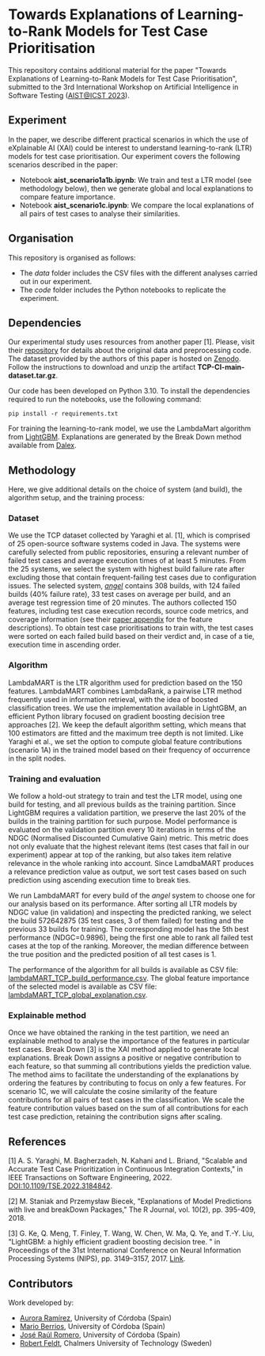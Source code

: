 # Towards Explanations of Learning-to-Rank Models for Test Case Prioritisation

This repository contains additional material for the paper "Towards Explanations of Learning-to-Rank Models for Test Case Prioritisation", submitted to the 3rd International Workshop on Artificial Intelligence in Software Testing ([AIST@ICST 2023](https://aistworkshop.github.io/)).

## Experiment

In the paper, we describe different practical scenarios in which the use of eXplainable AI (XAI) could be interest to understand learning-to-rank (LTR) models for test case prioritisation. Our experiment covers the following scenarios described in the paper:

- Notebook **aist_scenario1a1b.ipynb**: We train and test a LTR model (see methodology below), then we generate global and local explanations to compare feature importance.
- Notebook **aist_scenario1c.ipynb**: We compare the local explanations of all pairs of test cases to analyse their similarities.

## Organisation

This repository is organised as follows:

* The *data* folder includes the CSV files with the different analyses carried out in our experiment. 
* The *code* folder includes the Python notebooks to replicate the experiment.

## Dependencies

Our experimental study uses resources from another paper [1]. Please, visit their [repository](https://github.com/Ahmadreza-SY/TCP-CI) for details about the original data and preprocessing code. The dataset provided by the authors of this paper is hosted on [Zenodo](https://zenodo.org/record/6415365#.Y9Kw43bMJD8). Follow the instructions to download and unzip the artifact **TCP-CI-main-dataset.tar.gz**.

Our code has been developed on Python 3.10. To install the dependencies required to run the notebooks, use the following command:

````
pip install -r requirements.txt
````

For training the learning-to-rank model, we use the LambdaMart algorithm from [LightGBM](https://lightgbm.readthedocs.io/). Explanations are generated by the Break Down method available from [Dalex](https://github.com/ModelOriented/DALEX).

## Methodology

Here, we give additional details on the choice of system (and build), the algorithm setup, and the training process:

### Dataset

We use the TCP dataset collected by Yaraghi et al. [1], which is comprised of 25 open-source software systems coded in Java. The systems were carefully selected from public repositories, ensuring a relevant number of failed test cases and average execution times of at least 5 minutes. From the 25 systems, we select the system with highest build failure rate after excluding those that contain frequent-failing test cases due to configuration issues. The selected system, [*angel*](https://github.com/Angel-ML/angel) contains 308 builds, with 124 failed builds (40\% failure rate), 33 test cases on average per build, and an average test regression time of 20 minutes. The authors collected 150 features, including test case execution records, source code metrics, and coverage information (see their [paper appendix](https://ieeexplore.ieee.org/document/9801672/media#media) for the feature descriptions). To obtain test case prioritisations to train with, the test cases were sorted on each failed build based on their verdict and, in case of a tie, execution time in ascending order.

### Algorithm 

LambdaMART is the LTR algorithm used for prediction based on the 150 features. LambdaMART combines LambdaRank, a pairwise LTR method frequently used in information retrieval, with the idea of boosted classification trees. We use the implementation available in LightGBM, an efficient Python library focused on gradient boosting decision tree approaches [2]. We keep the default algorithm setting, which means that 100 estimators are fitted and the maximum tree depth is not limited. Like Yaraghi et al., we set the option to compute global feature contributions (scenario 1A) in the trained model based on their frequency of occurrence in the split nodes.

### Training and evaluation

We follow a hold-out strategy to train and test the LTR model, using one build for testing, and all previous builds as the training partition. Since LightGBM requires a validation partition, we preserve the last 20\% of the builds in the training partition for such purpose. Model performance is evaluated on the validation partition every 10 iterations in terms of the NDGC (Normalised Discounted Cumulative Gain) metric. This metric does not only evaluate that the highest relevant items (test cases that fail in our experiment) appear at top of the ranking, but also takes item relative relevance in the whole ranking into account. Since LamdbaMART produces a relevance prediction value as output, we sort test cases based on such prediction using ascending execution time to break ties.

We run LambdaMART for every build of the *angel* system to choose one for our analysis based on its performance. After sorting all LTR models by NDGC value (in validation) and inspecting the predicted ranking, we select the build 572642875 (35 test cases, 3 of them failed) for testing and the previous 33 builds for training. The corresponding model has the 5th best performance (NDGC=0.9896), being the first one able to rank all failed test cases at the top of the ranking. Moreover, the median difference between the true position and the predicted position of all test cases is 1.

The performance of the algorithm for all builds is available as CSV file: [lambdaMART_TCP_build_performance.csv](data/lambdaMART_TCP_build_performance.csv). The global feature importance of the selected model is available as CSV file: [lambdaMART_TCP_global_explanation.csv](data/lambdaMART_TCP_global_explanation.csv).

### Explainable method

Once we have obtained the ranking in the test partition, we need an explainable method to analyse the importance of the features in particular test cases. Break Down [3] is the XAI method applied to generate local explanations. Break Down assigns a positive or negative contribution to each feature, so that summing all contributions yields the prediction value. The method aims to facilitate the understanding of the explanations by ordering the features by contributing to focus on only a few features. For scenario 1C, we will calculate the cosine similarity of the feature contributions for all pairs of test cases in the classification. We scale the feature contribution values based on the sum of all contributions for each test case prediction, retaining the contribution signs after scaling.

## References

[1] A. S. Yaraghi, M. Bagherzadeh, N. Kahani and L. Briand, "Scalable and Accurate Test Case Prioritization in Continuous Integration Contexts," in IEEE Transactions on Software Engineering, 2022. [DOI:10.1109/TSE.2022.3184842](https://doi.org/10.1109/TSE.2022.3184842).

[2] M. Staniak and Przemysław Biecek, "Explanations of Model Predictions with live and breakDown Packages," The R Journal, vol. 10(2), pp. 395-409, 2018.

[3] G. Ke, Q. Meng, T. Finley, T. Wang, W. Chen, W. Ma, Q. Ye, and T.-Y. Liu, "LightGBM: a highly efficient gradient boosting decision tree. " in Proceedings of the 31st International Conference on Neural Information Processing Systems (NIPS), pp. 3149–3157, 2017. [Link](https://dl.acm.org/doi/10.5555/3294996.3295074).

## Contributors

Work developed by:

* [Aurora Ramírez](https://github.com/aurorarq), University of Córdoba (Spain)
* [Mario Berrios](https://github.com/MarioBerrios), University of Córdoba (Spain)
* [José Raúl Romero](https://github.com/jrromero), University of Córdoba (Spain)
* [Robert Feldt](https://github.com/robertfeldt), Chalmers University of Technology (Sweden)
